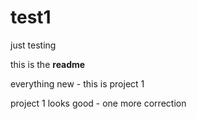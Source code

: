 # test1
just testing

this is the <b>readme</b>

everything new - this is project 1

project 1 looks good - one more correction
